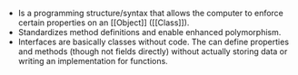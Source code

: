 - Is a programming structure/syntax that allows the computer to enforce certain properties on an [[Object]] ([[Class]]).
- Standardizes method definitions and enable enhanced polymorphism.
- Interfaces are basically classes without code. The can define properties and methods (though not fields directly) without actually storing data or writing an implementation for functions.